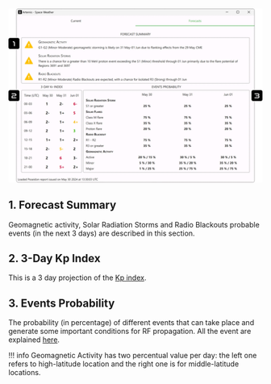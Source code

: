 #

![sw_current](../assets/sw_2.webp)

## 1. Forecast Summary
Geomagnetic activity, Solar Radiation Storms and Radio Blackouts probable events (in the next 3 days) are described in this section. 

## 2. 3-Day Kp Index
This is a 3 day projection of the [Kp index](current.md).

## 3. Events Probability
The probability (in percentage) of different events that can take place and generate some important conditions for RF propagation. All the event are explained [here](current.md).

!!! info
    Geomagnetic Activity has two percentual value per day: the left one refers to high-latitude location and the right one is for middle-latitude locations.
